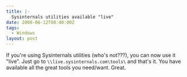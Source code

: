 ```yaml
---
title: |-
  Sysinternals utilities available "live"
date: 2008-06-12T08:40:00Z
tags:
  - Windows
layout: post
---
```

If you're using Sysinternals utilities (who's not???), you can now use it "live". Just go to `\\live.sysinternals.com\tools\` and that's it. You have available all the great tools you need/want. Great.